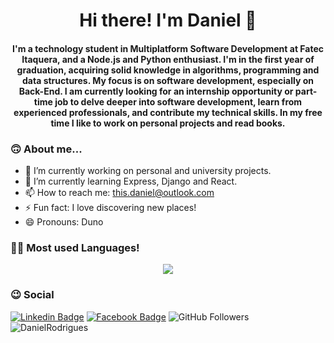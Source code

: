 <h1 align="center"> Hi there! I'm Daniel 👋</h1>


<h4 align="center"> 
I'm a technology student in Multiplatform Software Development at Fatec Itaquera, and a Node.js and Python enthusiast. I'm in the first year of graduation, acquiring solid knowledge in algorithms, programming and data structures. My focus is on software development, especially on Back-End. I am currently looking for an internship opportunity or part-time job to delve deeper into software development, learn from experienced professionals, and contribute my technical skills. In my free time I like to work on personal projects and read books.
</h4> 

### 🙃 About me...
- 🔭 I’m currently working on personal and university projects.
- 🌱 I’m currently learning Express, Django and React.
- 📫 How to reach me: this.daniel@outlook.com
- ⚡ Fun fact: I love discovering new places!
- 😄 Pronouns: Duno




### 👨‍💻 Most used Languages!
<p align="center">
<img src="https://github-readme-stats.vercel.app/api/top-langs/?username=dunodaniel&layout=compact&hide_title=true&count_private=true&hide=jupyter%20notebook,pascal,html,css"/>  
 </p>
 
 ### :wink: Social
[![Linkedin Badge](https://img.shields.io/badge/LinkedIn-0077B5?style=for-the-badge&logo=linkedin&logoColor=white&link=https://www.linkedin.com/in/danielvor/)](https://www.linkedin.com/in/danielvor/)
[![Facebook Badge](https://img.shields.io/badge/Twitter-1877F2?style=for-the-badge&logo=facebook&logoColor=white&link=https://www.twitter.com/danielvor_/)](https://www.twitter.com/danielvor_/)
![GitHub Followers](https://img.shields.io/github/followers/dunodaniel?label=Follow&style=for-the-badge)
![DanielRodrigues](https://komarev.com/ghpvc/?username=dunodaniel)
